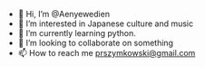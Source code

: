 - 👋 Hi, I’m @Aenyewedien
- 👀 I’m interested in Japanese culture and music
- 🌱 I’m currently learning python.
- 💞️ I’m looking to collaborate on something
- 📫 How to reach me prszymkowski@gmail.com

<!---
Aenyewedien/Aenyewedien is a ✨ special ✨ repository because its `README.md` (this file) appears on your GitHub profile.
You can click the Preview link to take a look at your changes.
--->
